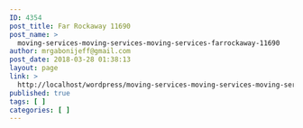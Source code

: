 ```yaml
---
ID: 4354
post_title: Far Rockaway 11690
post_name: >
  moving-services-moving-services-moving-services-farrockaway-11690
author: mrgabonijeff@gmail.com
post_date: 2018-03-28 01:38:13
layout: page
link: >
  http://localhost/wordpress/moving-services-moving-services-moving-services-farrockaway-11690/
published: true
tags: [ ]
categories: [ ]
---
```

